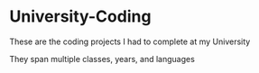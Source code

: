 # University-Coding
These are the coding projects I had to complete at my University


They span multiple classes, years, and languages
